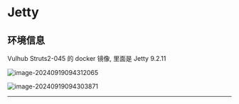 # Jetty

## 环境信息

Vulhub Struts2-045 的 docker 镜像, 里面是 Jetty 9.2.11

![image-20240919094312065](http://cdn.ayusummer233.top/DailyNotes/202409190943114.png)

![image-20240919094303871](http://cdn.ayusummer233.top/DailyNotes/202409190943024.png)

---

